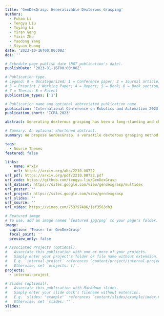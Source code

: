```yaml
---
title: 'GenDexGrasp: Generalizable Dexterous Grasping'
authors:
  - Puhao Li
  - Tengyu Liu
  - Yuyang Li
  - Yiran Geng
  - Yixin Zhu
  - Yaodong Yang
  - Siyuan Huang
date: '2023-10-16T00:00:00Z'
doi: ''

# Schedule page publish date (NOT publication's date).
publishDate: '2023-01-16T00:00:00Z'

# Publication type.
# Legend: 0 = Uncategorized; 1 = Conference paper; 2 = Journal article;
# 3 = Preprint / Working Paper; 4 = Report; 5 = Book; 6 = Book section;
# 7 = Thesis; 8 = Patent
publication_types: ['1']

# Publication name and optional abbreviated publication name.
publication: 'International Conference on Robotics and Automation 2023'
publication_short: 'ICRA 2023'

abstract: Generating dexterous grasping has been a long-standing and challenging robotic task. Despite recent progress, existing methods primarily suffer from two issues. First, most prior arts focus on a specific type of robot hand, lacking generalizable capability of handling unseen ones. Second, prior arts oftentimes fail to rapidly generate diverse grasps with a high success rate. To jointly tackle these challenges with a unified solution, we propose GenDexGrasp, a novel hand-agnostic grasping algorithm for generalizable grasping. GenDexGrasp is trained on our proposed large-scale multi-hand grasping dataset MultiDex synthesized with force closure optimization. By leveraging the contact map as a hand-agnostic intermediate representation, GenDexGrasp efficiently generates diverse and plausible grasping poses with a high success rate and can transfer among diverse multi-fingered robotic hands. Compared with previous methods, GenDexGrasp achieves a three-way trade-off among success rate, inference speed, and diversity.

# Summary. An optional shortened abstract.
summary: We propose GenDexGrasp, a versatile dexterous grasping method that can generalize to out-of-domain robotic hands. In addition, we contribute MultiDex, a large-scale synthetic dexterous grasping dataset.

tags:
  - Source Themes
featured: false

links:
  - name: Arxiv
    url: https://arxiv.org/abs/2210.00722
url_pdf: https://arxiv.org/pdf/2210.00722.pdf
url_code: https://github.com/tengyu-liu/GenDexGrasp
url_dataset: https://sites.google.com/view/gendexgrasp/multidex
url_poster: ''
url_project: https://sites.google.com/view/gendexgrasp
url_slides: ''
url_source: ''
url_video: https://vimeo.com/753797406/1ef3563db3

# Featured image
# To use, add an image named `featured.jpg/png` to your page's folder.
image:
  caption: 'Teaser for GenDexGrasp'
  focal_point: ''
  preview_only: false

# Associated Projects (optional).
#   Associate this publication with one or more of your projects.
#   Simply enter your project's folder or file name without extension.
#   E.g. `internal-project` references `content/project/internal-project/index.md`.
#   Otherwise, set `projects: []`.
projects:
  - internal-project

# Slides (optional).
#   Associate this publication with Markdown slides.
#   Simply enter your slide deck's filename without extension.
#   E.g. `slides: "example"` references `content/slides/example/index.md`.
#   Otherwise, set `slides: ""`.
slides:
---
```

